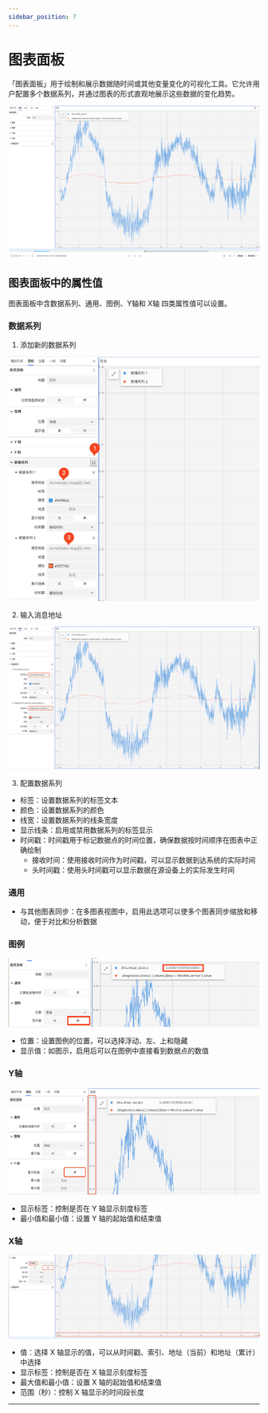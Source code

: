 ```yaml
---
sidebar_position: 7
---
```


# 图表面板

「图表面板」用于绘制和展示数据随时间或其他变量变化的可视化工具。它允许用户配置多个数据系列，并通过图表的形式直观地展示这些数据的变化趋势。
 
![viz-7-1.png](../img/viz-7-1.png)

## 图表面板中的属性值

图表面板中含数据系列、通用、图例、Y轴和 X轴 四类属性值可以设置。

### 数据系列

1. 添加新的数据系列
   
![viz-7-2.png](../img/viz-7-2.png)

2. 输入消息地址

![viz-7-3.png](../img/viz-7-3.png)

3. 配置数据系列
- 标签：设置数据系列的标签文本
- 颜色：设置数据系列的颜色
- 线宽：设置数据系列的线条宽度
- 显示线条：启用或禁用数据系列的标签显示
- 时间戳：时间戳用于标记数据点的时间位置，确保数据按时间顺序在图表中正确绘制
  - 接收时间：使用接收时间作为时间戳，可以显示数据到达系统的实际时间
  - 头时间戳：使用头时间戳可以显示数据在源设备上的实际发生时间

### 通用

- 与其他图表同步：在多图表视图中，启用此选项可以使多个图表同步缩放和移动，便于对比和分析数据

### 图例
 
![viz-7-4.png](../img/viz-7-4.png)

- 位置：设置图例的位置，可以选择浮动、左、上和隐藏
- 显示值：如图示，启用后可以在图例中直接看到数据点的数值

### Y轴
 
![viz-7-5.png](../img/viz-7-5.png)
 
- 显示标签：控制是否在 Y 轴显示刻度标签
- 最小值和最小值：设置 Y 轴的起始值和结束值
   
### X轴
 
![viz-7-6.png](../img/viz-7-6.png)

- 值：选择 X 轴显示的值，可以从时间戳、索引、地址（当前）和地址（累计）中选择
- 显示标签：控制是否在 X 轴显示刻度标签
- 最大值和最小值：设置 X 轴的起始值和结束值
- 范围（秒）：控制 X 轴显示的时间段长度

---





